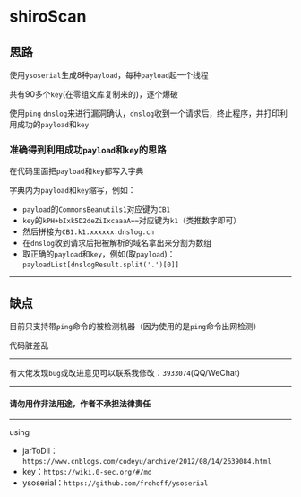 # shiroScan

## 思路
使用`ysoserial`生成8种`payload`，每种`payload`起一个线程

共有90多个`key`(在零组文库复制来的)，逐个爆破

使用`ping` `dnslog`来进行漏洞确认，`dnslog`收到一个请求后，终止程序，并打印利用成功的`payload`和`key`

### 准确得到利用成功`payload`和`key`的思路
在代码里面把`payload`和`key`都写入字典

字典内为`payload`和`key`缩写，例如：
 - `payload`的`CommonsBeanutils1`对应键为`CB1`
 - `key`的`kPH+bIxk5D2deZiIxcaaaA==`对应键为`k1`（类推数字即可）
 - 然后拼接为`CB1.k1.xxxxxx.dnslog.cn`
 - 在`dnslog`收到请求后把被解析的域名拿出来分割为数组
 - 取正确的`payload`和`key`，例如(取`payload`)：`payloadList[dnslogResult.split('.')[0]]`

---
## 缺点
目前只支持带`ping`命令的被检测机器（因为使用的是`ping`命令出网检测）

代码脏差乱

---
有大佬发现`bug`或改进意见可以联系我修改：`3933074`(QQ/WeChat)

---
#### 请勿用作非法用途，作者不承担法律责任

---
using 
 - jarToDll：`https://www.cnblogs.com/codeyu/archive/2012/08/14/2639084.html`
 - key：`https://wiki.0-sec.org/#/md`
 - ysoserial：`https://github.com/frohoff/ysoserial`
